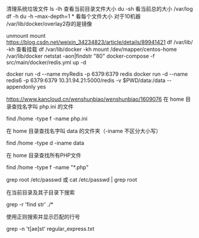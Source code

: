  清理系统垃圾文件
 ls -lh 查看当前目录文件大小
 du -sh 看当前总的大小
/var/log
df -h
du -h –max-depth=1 * 看每个文件大小
对于10机器
/var/lib/docker/overlay2存的是镜像
 
unmount mount
https://blog.csdn.net/weixin_34234823/article/details/89941421
df /var/lib/ -kh  查看挂载
df /var/lib/docker -kh
mount /dev/mapper/centos-home /var/lib/docker
netstat -aon|findstr "80"
docker-compose -f src/main/docker/redis.yml up -d

docker run -d --name myRedis -p 6379:6379 redis 
docker run -d --name redis6 -p 6379:6379 10.31.94.21:5000/redis  -v $PWD/data:/data --appendonly yes

https://www.kancloud.cn/wenshunbiao/wenshunbiao/1609076
在 home 目录查找名字叫 php.ini 的文件

find /home -type f -name php.ini

在 home 目录查找名字叫 data 的文件夹（-iname 不区分大小写）

find /home -type d -iname data

在 home 目录查找所有PHP文件

find /home -type f -name "*.php"

grep root /etc/passwd
或
cat /etc/passwd | grep root

在当前目录及其子目录下搜索

grep -r 'find str' ./*

使用正则搜索并显示匹配的行号

grep -n 't[ae]st' regular_express.txt


